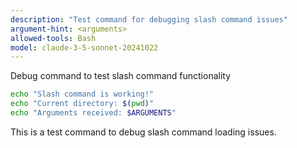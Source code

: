 ```yaml
---
description: "Test command for debugging slash command issues"
argument-hint: <arguments>
allowed-tools: Bash
model: claude-3-5-sonnet-20241022
---
```



Debug command to test slash command functionality

```bash
echo "Slash command is working!"
echo "Current directory: $(pwd)"
echo "Arguments received: $ARGUMENTS"
```

This is a test command to debug slash command loading issues.